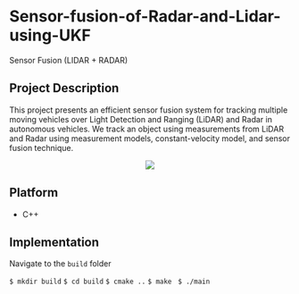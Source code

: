 # Sensor-fusion-of-Radar-and-Lidar-using-UKF
Sensor Fusion (LIDAR + RADAR)

## Project Description
This project presents an efficient sensor fusion system for tracking multiple moving vehicles over Light Detection and Ranging (LiDAR) and Radar in autonomous vehicles.
We track an object using measurements from LiDAR and Radar using measurement models, constant-velocity model, and sensor fusion technique.


<p align="center">
  <img src="/Media/map3.jpg" />
</p>

## Platform
* C++

## Implementation
 
Navigate to the ```build``` folder

```$ mkdir build```
```$ cd build```
```$ cmake ..```
```$ make ```
```$ ./main ``` 
